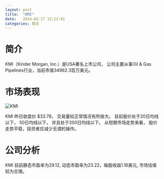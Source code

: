 ```yaml
---
layout: post
title:  "KMI"
date:   2014-02-17 12:21:41
categories: 观点
---
```


# 简介
KMI（Kinder Morgan, Inc.）是USA著名上市公司，
公司主要从事Oil & Gas Pipelines行业，当前市值34962.3百万美元。

# 市场表现

![KMI](http://finviz.com/chart.ashx?t=KMI&ty=c&ta=1&p=d&s=l)

KMI 昨日收盘价 $33.78，
交易量较正常情况有所放大。
目前股价处于20日均线以下，
50日均线以下，
并且处于200日均线以下。
从短期市场走势来看，
股价走势平稳，投资者应减少无谓的操作。

# 公司分析
KMI 目前静态市盈率为29.12, 动态市盈率为23.22，每股收益1.16美元,
市场估值较为合理。
